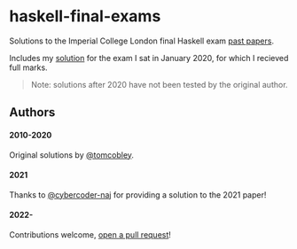 # haskell-final-exams

Solutions to the Imperial College London final Haskell exam [past papers](https://www.doc.ic.ac.uk/~ajf/haskelltests/).

Includes my [solution](2020-hash-array-mapped-tries/Tries.hs) for the exam I sat in January 2020, for which I recieved full marks.

> Note: solutions after 2020 have not been tested by the original author.

## Authors

#### 2010-2020
Original solutions by [@tomcobley](https://github.com/tomcobley).

#### 2021
Thanks to [@cybercoder-naj](https://github.com/cybercoder-naj) for providing a solution to the 2021 paper! 

#### 2022-
Contributions welcome, [open a pull request](https://github.com/tomcobley/haskell-final-exams/pulls)!
